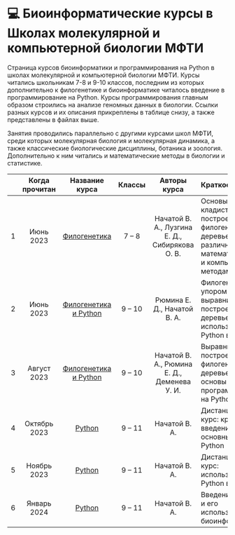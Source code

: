 # 💻 Биоинформатические курсы в Школах молекулярной и компьютерной биологии МФТИ

Страница курсов биоинформатики и программирования на Python в школах молекулярной и компьютерной биологии МФТИ. Курсы читались школьникам 7-8 и 9-10 классов, последним из которых дополнительно к филогенетике и биоинформатике читалось введение в программирование на Python. Курсы программирования главным образом строились на анализе геномных данных в биологии. Ссылки разных курсов и их описания прикреплены в таблице снизу, а также представлены в файлах выше. 

Занятия проводились параллельно с другими курсами школ МФТИ, среди которых молекулярная биология и молекулярная динамика, а также классические биологические дисциплины, ботаника и зоология. Дополнительно к ним читались и математические методы в биологии и статистике. 

|  | Когда прочитан | Название курса | Классы | Авторы курса | Краткое описание |
| :---: | :---: | :---: | :---: | :---: | :--- |
| 1 | Июнь 2023 | [Филогенетика](https://github.com/subpolare/mipt-python/blob/main/2023-06-Phylogeny.md) | 7 – 8 | Начатой В. А., Лузгина Е. Д., Сибирякова О. В. | Основы кладистики и построения филогенетических деревьев различными математическими и компьютерными методами | 
| 2 | Июнь 2023 | [Филогенетика и Python](https://github.com/subpolare/mipt-python/blob/main/2023-06-Bioinformatics.md) | 9 – 10 | Рюмина Е. Д., Начатой В. А. | Филогенетика с упором на выравнивания и построение деревьев, а также использование Python в биологии | 
| 3 | Август 2023 | [Филогенетика и Python](https://github.com/subpolare/mipt-python/blob/main/2023-08-Bioinformatics.md) | 9 – 10 | Начатой В. А., Рюмина  Е. Д., Деменева У. И. | Выравнивания и построение филогенетических деревьев, а также основы программирования на Python | 
| 4 | Октябрь 2023 | [Python](https://github.com/subpolare/mipt-python/blob/main/2023-11-Intro.md) | 9 – 11 | Начатой В. А. | Дистанционный курс: краткое введение в основные функции Python | 
| 5 | Ноябрь 2023 | [Python](https://github.com/subpolare/mipt-python/blob/main/2023-11-Bioinformatics.md) | 9 – 11 | Начатой В. А. | Дистанционный курс: использование Python в биологии | 
| 6 | Январь 2024 | [Python](https://github.com/subpolare/mipt-python/blob/main/2024-01-Bioinformatics.md) | 9 – 11 | Начатой В. А. | Введение в Python и его использование в биоинформатике | 
